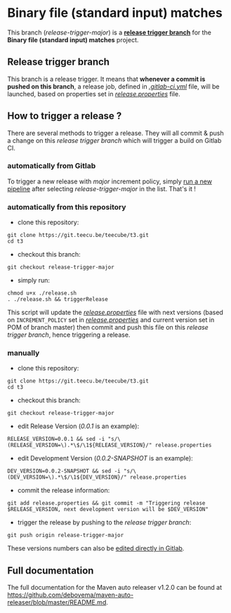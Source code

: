 # Binary file (standard input) matches

This branch (*release-trigger-major*) is a [**release trigger branch**](#release-trigger-branch) for the **Binary file (standard input) matches** project.

## Release trigger branch

This branch is a release trigger. It means that **whenever a commit is pushed on this branch**, a release job, defined in [*.gitlab-ci.yml*](./.gitlab-ci.yml) file, will be launched, based on properties set in [*release.properties*](./release.properties) file.

## How to trigger a release ?

There are several methods to trigger a release.
They will all commit & push a change on this *release trigger branch* which will trigger a build on Gitlab CI.

### automatically from Gitlab

To trigger a new release with *major* increment policy, simply [run a new pipeline](https://git.teecu.be/teecube/t3/pipelines/new) after selecting *release-trigger-major* in the list.
That's it !

### automatically from this repository

* clone this repository:
```shell
git clone https://git.teecu.be/teecube/t3.git
cd t3
```

* checkout this branch:
```shell
git checkout release-trigger-major
```

* simply run:
```shell
chmod u+x ./release.sh
. ./release.sh && triggerRelease
```

This script will update the [*release.properties*](./release.properties) file with next versions (based on ```INCREMENT_POLICY``` set in [*release.properties*](./release.properties) and current version set in POM of branch master) then commit and push this file on this *release trigger branch*, hence triggering a release.

### manually

* clone this repository:
```shell
git clone https://git.teecu.be/teecube/t3.git
cd t3
```

* checkout this branch:
```shell
git checkout release-trigger-major
```

* edit Release Version (*0.0.1* is an example):
```shell
RELEASE_VERSION=0.0.1 && sed -i "s/\(RELEASE_VERSION=\).*\$/\1${RELEASE_VERSION}/" release.properties
```

* edit Development Version (*0.0.2-SNAPSHOT* is an example):
```shell
DEV_VERSION=0.0.2-SNAPSHOT && sed -i "s/\(DEV_VERSION=\).*\$/\1${DEV_VERSION}/" release.properties
```

* commit the release information:
```shell
git add release.properties && git commit -m "Triggering release $RELEASE_VERSION, next development version will be $DEV_VERSION"
```

* trigger the release by pushing to the *release trigger branch*:
```shell
git push origin release-trigger-major
```

These versions numbers can also be [edited directly in Gitlab](https://git.teecu.be/teecube/t3/edit/release-trigger-major/release.properties).

## Full documentation

The full documentation for the Maven auto releaser v1.2.0 can be found at https://github.com/debovema/maven-auto-releaser/blob/master/README.md.
